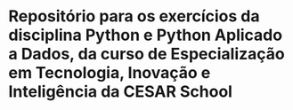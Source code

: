 # Repositório para os exercícios da disciplina Python e Python Aplicado a Dados, da curso de Especialização em Tecnologia, Inovação e Inteligência da CESAR School
